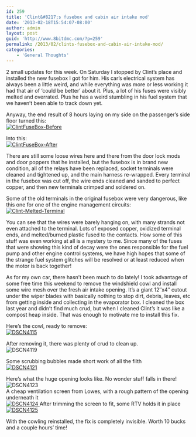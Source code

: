 ```yaml
---
id: 259
title: 'Clint&#8217;s fusebox and cabin air intake mod'
date: '2013-02-18T15:54:07-08:00'
author: admin
layout: post
guid: 'http://www.8bitdmc.com/?p=259'
permalink: /2013/02/clints-fusebox-and-cabin-air-intake-mod/
categories:
    - 'General Thoughts'
---
```


2 small updates for this week. On Saturday I stopped by Clint’s place and installed the new fusebox I got for him. His car’s electrical system has always been a little weird, and while everything was more or less working it had that air of ‘could be better’ about it. Plus, a lot of his fuses were visibly melted and overrated. Plus he has a weird stumbling in his fuel system that we haven’t been able to track down yet.

Anyway, the end result of 8 hours laying on my side on the passenger’s side floor turned this:  
[![ClintFuseBox-Before](https://jonnyborbs.github.io/assets/images/2013/02/ClintFuseBox-Before-300x225.jpg)](https://jonnyborbs.github.io/assets/images/2013/02/ClintFuseBox-Before.jpg)

Into this:  
[![ClintFuseBox-After](https://jonnyborbs.github.io/assets/images/2013/02/ClintFuseBox-After-300x225.jpg)](https://jonnyborbs.github.io/assets/images/2013/02/ClintFuseBox-After.jpg)

There are still some loose wires here and there from the door lock mods and door poppers that he installed, but the fusebox is in brand new condition, all of the relays have been replaced, socket terminals were cleaned and tightened up, and the main harness re-wrapped. Every terminal in the fusebox was cut off, the wire ends cleaned and sanded to perfect copper, and then new terminals crimped and soldered on.

Some of the old terminals in the original fusebox were very dangerous, like this one for one of the engine management circuits:  
[![Clint-Melted-Terminal](https://jonnyborbs.github.io/assets/images/2013/02/Clint-Melted-Terminal-300x225.jpg)](https://jonnyborbs.github.io/assets/images/2013/02/Clint-Melted-Terminal.jpg)

You can see that the wires were barely hanging on, with many strands not even attached to the terminal. Lots of exposed copper, oxidized terminal ends, and melted/burned plastic fused to the contacts. How some of this stuff was even working at all is a mystery to me. Since many of the fuses that were showing this kind of decay were the ones responsible for the fuel pump and other engine control systems, we have high hopes that some of the strange fuel system glitches will be resolved or at least reduced when the motor is back together!

As for my own car, there hasn’t been much to do lately! I took advantage of some free time this weekend to remove the windshield cowl and install some wire mesh over the fresh air intake opening. It’s a giant 12″x4″ cutout under the wiper blades with basically nothing to stop dirt, debris, leaves, etc from getting inside and collecting in the evaporator box. I cleaned the box last year and didn’t find much crud, but when I cleaned Clint’s it was like a compost heap inside. That was enough to motivate me to install this fix.

Here’s the cowl, ready to remove:[  
![DSCN4115](https://jonnyborbs.github.io/assets/images/2013/02/DSCN4115-300x224.jpg)](https://jonnyborbs.github.io/assets/images/2013/02/DSCN4115.jpg)

After removing it, there was plenty of crud to clean up.  
![DSCN4119](https://jonnyborbs.github.io/assets/images/2013/02/DSCN4119-300x224.jpg)

Some scrubbing bubbles made short work of all the filth  
[![DSCN4121](https://jonnyborbs.github.io/assets/images/2013/02/DSCN4121-300x224.jpg)](https://jonnyborbs.github.io/assets/images/2013/02/DSCN4121.jpg)

Here’s what the huge opening looks like. No wonder stuff falls in there!  
![DSCN4123](https://jonnyborbs.github.io/assets/images/2013/02/DSCN4123-300x224.jpg)  
[  ](https://jonnyborbs.github.io/assets/images/2013/02/DSCN4121.jpg)A cheap ventilation screen from Lowes, with a rough pattern of the opening underneath it[  
![DSCN4124](https://jonnyborbs.github.io/assets/images/2013/02/DSCN4124-300x224.jpg)  ](https://jonnyborbs.github.io/assets/images/2013/02/DSCN4124.jpg) [  ](https://jonnyborbs.github.io/assets/images/2013/02/DSCN4125.jpg)After trimming the screen to fit, some RTV holds it in place[  
![DSCN4125](https://jonnyborbs.github.io/assets/images/2013/02/DSCN4125-300x224.jpg)](https://jonnyborbs.github.io/assets/images/2013/02/DSCN4125.jpg)

With the cowling reinstalled, the fix is completely invisible. Worth 10 bucks and a couple hours’ time!